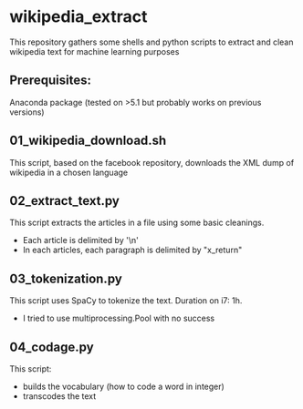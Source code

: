 # wikipedia_extract
This repository gathers some shells and python scripts to extract and clean wikipedia text for machine learning purposes

## Prerequisites:
Anaconda package (tested on >5.1 but probably works on previous versions)

## 01_wikipedia_download.sh
This script, based on the facebook repository, downloads the XML dump of wikipedia in a chosen language

## 02_extract_text.py
This script extracts the articles in a file using some basic cleanings. 
- Each article is delimited by '\n'
- In each articles, each paragraph is delimited by "x_return"

## 03_tokenization.py
This script uses SpaCy to tokenize the text.
Duration on i7: 1h. 
- I tried to use multiprocessing.Pool with no success

## 04_codage.py
This script:
- builds the vocabulary (how to code a word in integer)
- transcodes the text


